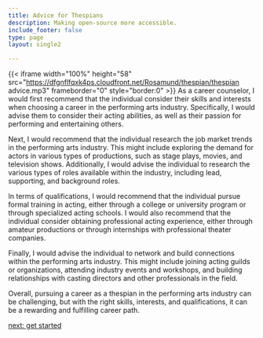 ```yaml
---
title: Advice for Thespians
description: Making open-source more accessible.
include_footer: false
type: page
layout: single2

---
```


{{< iframe width="100%" height="58" src="https://dfgnflfqxk4ps.cloudfront.net/Rosamund/thespian/thespian advice.mp3" frameborder="0" style="border:0" >}}
As a career counselor, I would first recommend that the individual consider their skills and interests when choosing a career in the performing arts industry. Specifically, I would advise them to consider their acting abilities, as well as their passion for performing and entertaining others.

Next, I would recommend that the individual research the job market trends in the performing arts industry. This might include exploring the demand for actors in various types of productions, such as stage plays, movies, and television shows. Additionally, I would advise the individual to research the various types of roles available within the industry, including lead, supporting, and background roles.

In terms of qualifications, I would recommend that the individual pursue formal training in acting, either through a college or university program or through specialized acting schools. I would also recommend that the individual consider obtaining professional acting experience, either through amateur productions or through internships with professional theater companies.

Finally, I would advise the individual to network and build connections within the performing arts industry. This might include joining acting guilds or organizations, attending industry events and workshops, and building relationships with casting directors and other professionals in the field.

Overall, pursuing a career as a thespian in the performing arts industry can be challenging, but with the right skills, interests, and qualifications, it can be a rewarding and fulfilling career path.


<a href="https://workdojos.com/thespian/start">next: get started</a>
